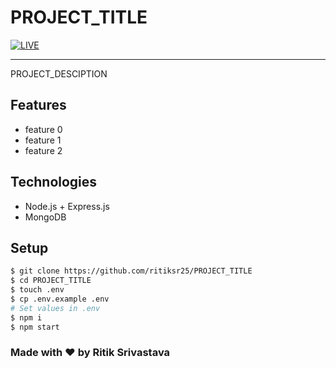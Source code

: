 # PROJECT_TITLE

[![LIVE](https://img.shields.io/badge/LIVE-VISIT-green?style=?style=flat-square&logo=appveyor)](https://ritiksr25.tech)

---

PROJECT_DESCIPTION

## Features

- feature 0
- feature 1
- feature 2

## Technologies

- Node.js + Express.js
- MongoDB

## Setup

```bash
$ git clone https://github.com/ritiksr25/PROJECT_TITLE
$ cd PROJECT_TITLE
$ touch .env
$ cp .env.example .env
# Set values in .env
$ npm i
$ npm start
```

### Made with ❤️️ by Ritik Srivastava
